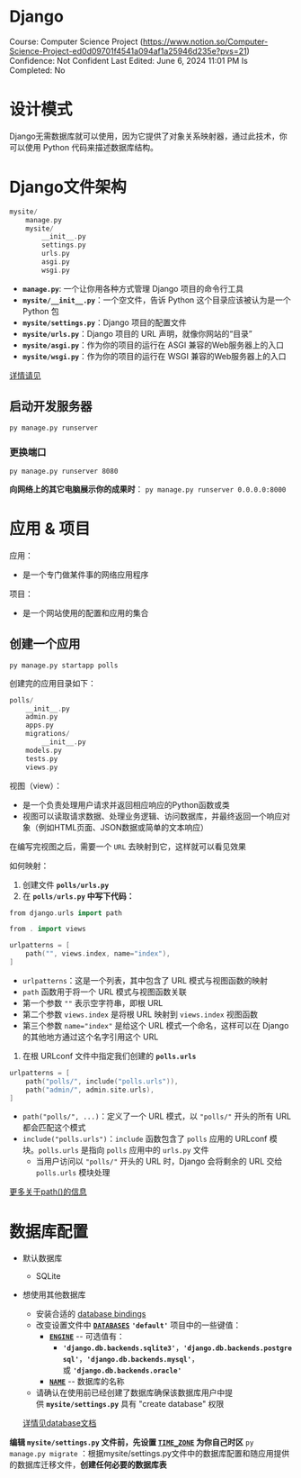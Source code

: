 # Django

Course: Computer Science Project (https://www.notion.so/Computer-Science-Project-ed0d09701f4541a094af1a25946d235e?pvs=21)
Confidence: Not Confident
Last Edited: June 6, 2024 11:01 PM
Is Completed: No

# 设计模式

Django无需数据库就可以使用，因为它提供了对象关系映射器，通过此技术，你可以使用 Python 代码来描述数据库结构。

# Django文件架构

```cpp
mysite/
    manage.py
    mysite/
        __init__.py
        settings.py
        urls.py
        asgi.py
        wsgi.py
```

- **`manage.py`**: 一个让你用各种方式管理 Django 项目的命令行工具
- **`mysite/__init__.py`**：一个空文件，告诉 Python 这个目录应该被认为是一个 Python 包
- **`mysite/settings.py`**：Django 项目的配置文件
- **`mysite/urls.py`**：Django 项目的 URL 声明，就像你网站的“目录”
- **`mysite/asgi.py`**：作为你的项目的运行在 ASGI 兼容的Web服务器上的入口
- **`mysite/wsgi.py`**：作为你的项目的运行在 WSGI 兼容的Web服务器上的入口

[详情请见](https://docs.djangoproject.com/zh-hans/5.0/intro/tutorial01/)

## 启动开发服务器

`py manage.py runserver`

### 更换端口

`py manage.py runserver 8080`

**向网络上的其它电脑展示你的成果时**：
`py manage.py runserver 0.0.0.0:8000`

# 应用 & 项目

应用：

- 是一个专门做某件事的网络应用程序

项目：

- 是一个网站使用的配置和应用的集合

## 创建一个应用

`py manage.py startapp polls`

创建完的应用目录如下：

```cpp
polls/
    __init__.py
    admin.py
    apps.py
    migrations/
        __init__.py
    models.py
    tests.py
    views.py
```

视图（view）：

- 是一个负责处理用户请求并返回相应响应的Python函数或类
- 视图可以读取请求数据、处理业务逻辑、访问数据库，并最终返回一个响应对象（例如HTML页面、JSON数据或简单的文本响应）

在编写完视图之后，需要一个 `URL` 去映射到它，这样就可以看见效果

如何映射：

1. 创建文件 **`polls/urls.py`**
2. 在 **`polls/urls.py` 中写下代码：**

```cpp
from django.urls import path

from . import views

urlpatterns = [
    path("", views.index, name="index"),
]
```

- `urlpatterns`：这是一个列表，其中包含了 URL 模式与视图函数的映射
- `path` 函数用于将一个 URL 模式与视图函数关联
- 第一个参数 `""` 表示空字符串，即根 URL
- 第二个参数 `views.index` 是将根 URL 映射到 `views.index` 视图函数
- 第三个参数 `name="index"` 是给这个 URL 模式一个命名，这样可以在 Django 的其他地方通过这个名字引用这个 URL
1. 在根 URLconf 文件中指定我们创建的 **`polls.urls`**

```cpp
urlpatterns = [
    path("polls/", include("polls.urls")),
    path("admin/", admin.site.urls),
]

```

- `path("polls/", ...)`：定义了一个 URL 模式，以 `"polls/"` 开头的所有 URL 都会匹配这个模式
- `include("polls.urls")`：`include` 函数包含了 `polls` 应用的 URLconf 模块。`polls.urls` 是指向 `polls` 应用中的 `urls.py` 文件
    - 当用户访问以 `"polls/"` 开头的 URL 时，Django 会将剩余的 URL 交给 `polls.urls` 模块处理

[更多关于path()的信息](https://docs.djangoproject.com/zh-hans/5.0/ref/urls/#django.urls.path)

# 数据库配置

- 默认数据库
    - SQLite
- 想使用其他数据库
    - 安装合适的 [database bindings](https://docs.djangoproject.com/zh-hans/5.0/topics/install/#database-installation)
    - 改变设置文件中 [**`DATABASES`**](https://docs.djangoproject.com/zh-hans/5.0/ref/settings/#std-setting-DATABASES) **`'default'`** 项目中的一些键值：
        - [**`ENGINE`**](https://docs.djangoproject.com/zh-hans/5.0/ref/settings/#std-setting-DATABASE-ENGINE) -- 可选值有：
            - **`'django.db.backends.sqlite3'`**，**`'django.db.backends.postgresql'`**，**`'django.db.backends.mysql'`**，或 **`'django.db.backends.oracle'`**
        - [**`NAME`**](https://docs.djangoproject.com/zh-hans/5.0/ref/settings/#std-setting-NAME) -- 数据库的名称
    - 请确认在使用前已经创建了数据库确保该数据库用户中提供 **`mysite/settings.py`** 具有 "create database" 权限
    
    [详情见database文档](https://docs.djangoproject.com/zh-hans/5.0/ref/settings/#std-setting-DATABASES)
    

**编辑 `mysite/settings.py` 文件前，先设置 [`TIME_ZONE`](https://docs.djangoproject.com/zh-hans/5.0/ref/settings/#std-setting-TIME_ZONE) 为你自己时区**
`py manage.py migrate` ：根据mysite/settings.py文件中的数据库配置和随应用提供的数据库迁移文件，**创建任何必要的数据库表**